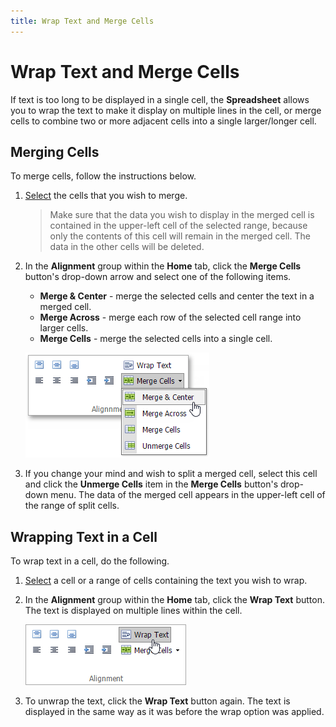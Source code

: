 ```yaml
---
title: Wrap Text and Merge Cells
---
```

# Wrap Text and Merge Cells
If text is too long to be displayed in a single cell, the **Spreadsheet** allows you to wrap the text to make it display on multiple lines in the cell, or merge cells to combine two or more adjacent cells into a single larger/longer cell.

## Merging Cells
To merge cells, follow the instructions below.
1. [Select](../editing-cells/select-cells-or-cell-content.md) the cells that you wish to merge.
	
	> Make sure that the data you wish to display in the merged cell is contained in the upper-left cell of the selected range, because only the contents of this cell will remain in the merged cell. The data in the other cells will be deleted.
2. In the **Alignment** group within the **Home** tab, click the **Merge Cells** button's drop-down arrow and select one of the following items.
	* **Merge &amp; Center** - merge the selected cells and center the text in a merged cell.
	* **Merge Across** - merge each row of the selected cell range into larger cells.
	* **Merge Cells** - merge the selected cells into a single cell.
	
	![EUD_ASPxSpreadsheet_Home_Merge](../../../images/img26046.png)
3. If you change your mind and wish to split a merged cell, select this cell and click the **Unmerge Cells** item in the **Merge Cells** button's drop-down menu. The data of the merged cell appears in the upper-left cell of the range of split cells.

## Wrapping Text in a Cell
To wrap text in a cell, do the following.
1. [Select](../editing-cells/select-cells-or-cell-content.md) a cell or a range of cells containing the text you wish to wrap.
2. In the **Alignment** group within the **Home** tab, click the **Wrap Text** button. The text is displayed on multiple lines within the cell.
	
	![EUD_ASPxSpreadsheet_Home_Wrap](../../../images/img26047.png)
3. To unwrap the text, click the **Wrap Text** button again. The text is displayed in the same way as it was before the wrap option was applied.